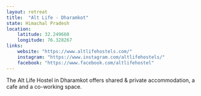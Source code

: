 ```yaml
--- 
layout: retreat
title:  "Alt Life - Dharamkot"
state: Himachal Pradesh
location: 
    latitude: 32.249660
    longitude: 76.328267
links:
    website: "https://www.altlifehostels.com/"
    instagram: "https://www.instagram.com/altlifehostels/"
    facebook: "https://www.facebook.com/altlifehostel"
---
```


The Alt Life Hostel in Dharamkot offers shared & private accommodation, a cafe and a co-working space.